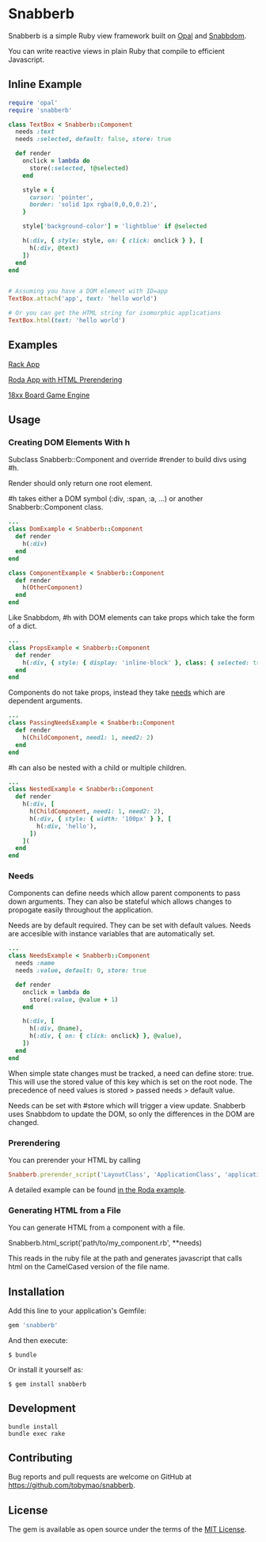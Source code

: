 # Snabberb

Snabberb is a simple Ruby view framework built on [Opal](https://github.com/opal/opal) and [Snabbdom](https://github.com/snabbdom/snabbdom).

You can write reactive views in plain Ruby that compile to efficient Javascript.

## Inline Example

```ruby
require 'opal'
require 'snabberb'

class TextBox < Snabberb::Component
  needs :text
  needs :selected, default: false, store: true

  def render
    onclick = lambda do
      store(:selected, !@selected)
    end

    style = {
      cursor: 'pointer',
      border: 'solid 1px rgba(0,0,0,0.2)',
    }

    style['background-color'] = 'lightblue' if @selected

    h(:div, { style: style, on: { click: onclick } }, [
      h(:div, @text)
    ])
  end
end


# Assuming you have a DOM element with ID=app
TextBox.attach('app', text: 'hello world')

# Or you can get the HTML string for isomorphic applications
TextBox.html(text: 'hello world')
```

## Examples
[Rack App](examples/rack)

[Roda App with HTML Prerendering](examples/roda)

[18xx Board Game Engine](https://github.com/tobymao/18xx)

## Usage

### Creating DOM Elements With h

Subclass Snabberb::Component and override #render to build divs using \#h.

Render should only return one root element.

\#h takes either a DOM symbol (:div, :span, :a, ...) or another Snabberb::Component class.

```ruby
...
class DomExample < Snabberb::Component
  def render
    h(:div)
  end
end

class ComponentExample < Snabberb::Component
  def render
    h(OtherComponent)
  end
end
```

Like Snabbdom, \#h with DOM elements can take props which take the form of a dict.

```ruby
...
class PropsExample < Snabberb::Component
  def render
    h(:div, { style: { display: 'inline-block' }, class: { selected: true } })
  end
end
```

Components do not take props, instead they take [needs](#Needs) which are dependent arguments.

```ruby
...
class PassingNeedsExample < Snabberb::Component
  def render
    h(ChildComponent, need1: 1, need2: 2)
  end
end
```

\#h can also be nested with a child or multiple children.

```ruby
...
class NestedExample < Snabberb::Component
  def render
    h(:div, [
      h(ChildComponent, need1: 1, need2: 2),
      h(:div, { style: { width: '100px' } }, [
        h(:div, 'hello'),
      ])
    ](
  end
end
```

### Needs

Components can define needs which allow parent components to pass down arguments. They can also be stateful which allows changes to propogate easily throughout the application.

Needs are by default required. They can be set with default values. Needs are accesible with instance variables that are automatically set.

```ruby
...
class NeedsExample < Snabberb::Component
  needs :name
  needs :value, default: 0, store: true

  def render
    onclick = lambda do
      store(:value, @value + 1)
    end

    h(:div, [
      h(:div, @name),
      h(:div, { on: { click: onclick} }, @value),
    ])
  end
end
```

When simple state changes must be tracked, a need can define store: true. This will use the stored value of this key which is set on the root node.
The precedence of need values is stored > passed needs > default value.

Needs can be set with #store which will trigger a view update. Snabberb uses Snabbdom to update the DOM, so only the differences in the DOM are changed.

### Prerendering

You can prerender your HTML by calling

```ruby
Snabberb.prerender_script('LayoutClass', 'ApplicationClass', 'application_id', javascript_include_tags: '', **needs)
```

A detailed example can be found [in the Roda example](examples/roda).

### Generating HTML from a File

You can generate HTML from a component with a file.

Snabberb.html\_script('path/to/my\_component.rb', **needs)

This reads in the ruby file at the path and generates javascript that calls html on the CamelCased version of the file name.

## Installation

Add this line to your application's Gemfile:

```ruby
gem 'snabberb'
```

And then execute:

    $ bundle

Or install it yourself as:

    $ gem install snabberb

## Development

```
bundle install
bundle exec rake
```
## Contributing

Bug reports and pull requests are welcome on GitHub at https://github.com/tobymao/snabberb.

## License

The gem is available as open source under the terms of the [MIT License](https://opensource.org/licenses/MIT).
